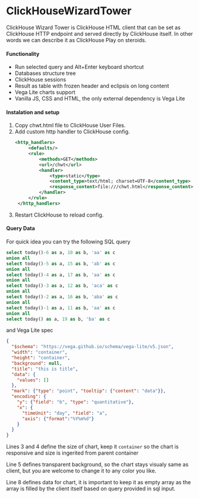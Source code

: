 # ClickHouseWizardTower

ClickHouse Wizard Tower is ClickHouse HTML client that can be set as ClickHouse HTTP endpoint and served directly by ClickHouse itself. 
In other words we can describe it as ClickHouse Play on steroids.

#### Functionality
* Run selected query and Alt+Enter keyboard shortcut
* Databases structure tree
* ClickHouse sessions
* Result as table with frozen header and eclipsis on long content
* Vega Lite charts support
* Vanilla JS, CSS and HTML, the only external dependency is Vega Lite


#### Instalation and setup
1. Copy chwt.html file to ClickHouse User Files. 
2. Add custom http handler to ClickHouse config.
   ```xml
   <http_handlers>
        <defaults/>
        <rule>
            <methods>GET</methods>
            <url>/chwt</url>
            <handler>
                <type>static</type>
                <content_type>text/html; charset=UTF-8</content_type>
                <response_content>file:///chwt.html</response_content>
            </handler>
        </rule>
    </http_handlers>
    ```
3. Restart ClickHouse to reload config.

#### Query Data
For quick idea you can try the following SQL query 
```sql 
select today()-6 as a, 10 as b, 'aa' as c
union all
select today()-5 as a, 15 as b, 'ab' as c
union all
select today()-4 as a, 17 as b, 'aa' as c
union all
select today()-3 as a, 12 as b, 'aca' as c
union all
select today()-2 as a, 16 as b, 'aba' as c
union all
select today()-1 as a, 11 as b, 'aa' as c
union all
select today() as a, 19 as b, 'ba' as c 
```
and Vega Lite spec
```json
{
  "$schema": "https://vega.github.io/schema/vega-lite/v5.json",
  "width": "container",
  "height": "container",
  "background": null,
  "title": "this is title",
  "data": {
    "values": []
  },
  "mark": {"type": "point", "tooltip": {"content": "data"}},
  "encoding": {
    "y": {"field": "b", "type": "quantitative"},
    "x": {
      "timeUnit": "day", "field": "a",
      "axis": {"format":"%Y%m%d"}
    }
  }
}
```
Lines 3 and 4 define the size of chart, keep it `container` so the chart is responsive and size is ingerited from parent container

Line 5 defines transparent background, so the chart stays visualy same as client, but you are welcome to change it to any color you like.

Line 8 defines data for chart, it is important to keep it as empty array as the array is filled by the client itself based on query provided in sql input.

